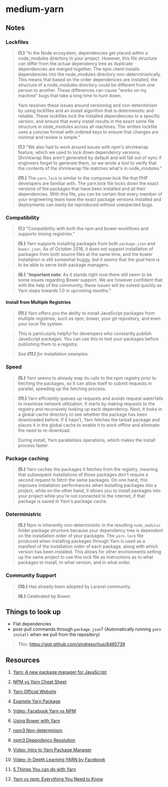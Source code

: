 # medium-yarn

## Notes

### Lockfiles

> **(1.)** "In the Node ecosystem, dependencies get placed within a node_modules directory in your project. However, this file structure can differ from the actual dependency tree as duplicate dependencies are merged together. The npm client installs dependencies into the node_modules directory non-deterministically. This means that based on the order dependencies are installed, the structure of a node_modules directory could be different from one person to another. These differences can cause “works on my machine” bugs that take a long time to hunt down.

> Yarn resolves these issues around versioning and non-determinism by using lockfiles and an install algorithm that is deterministic and reliable. These lockfiles lock the installed dependencies to a specific version, and ensure that every install results in the exact same file structure in node_modules across all machines. The written lockfile uses a concise format with ordered keys to ensure that changes are minimal and review is simple."

> **(1.)** "We also had to work around issues with npm's shrinkwrap feature, which we used to lock down dependency versions. Shrinkwrap files aren't generated by default and will fall out of sync if engineers forget to generate them, so we wrote a tool to verify that the contents of the shrinkwrap file matches what's in node_modules."

> **(11.)** The `yarn.lock` is similar to the composer.lock file that PHP developers are familiar with. The yarn.lock file locks down the exact versions of the packages that have been installed and all their dependencies. With this file, you can be certain that every member of your engineering team have the exact package versions installed and deployments can easily be reproduced without unexpected bugs.

### Compatibility

> **(1.)** "Compatibility with both the npm and bower workflows and supports mixing registries."

> **(5.)** Yarn supports installing packages from both `package.json` and `bower.json`. As of October 2016, it does not support installation of packages from both source files at the same time, and the bower installation is still somewhat buggy, but it seems that the goal here is to be able to serve both package managers.

> **(6.)** "**Important note**: As it stands right now there still seem to be some issues regarding Bower support. We are however confident that with the help of the community, these issues will be solved quickly as Yarn steps towards 1.0 in upcoming months."

#### Install from Multiple Registries

> **(11.)** Yarn offers you the ability to install JavaScript packages from multiple registries, such as npm, bower, your git repository, and even your local file system.

> This is particularly helpful for developers who constantly publish JavaScript packages. You can use this to test your packages before publishing them to a registry.

> _See **(11.)** for installation examples._

### Speed

> **(5.)** Yarn seems to already map its calls to the npm registry prior to fetching the packages, so it can allow itself to submit requests in parallel, speeding up the fetching process.

> **(11.)** Yarn efficiently queues up requests and avoids request waterfalls to maximize network utilization. It starts by making requests to the registry and recursively looking up each dependency. Next, it looks in a global cache directory to see whether the package has been downloaded before. If it hasn't, Yarn fetches the tarball package and places it in the global cache to enable it to work offline and eliminate the need to re-download.

> During install, Yarn parallelizes operations, which makes the install process faster.

### Package caching

> **(5.)** Yarn caches the packages it fetches from the registry, meaning that subsequent installations of those packages don't require a second request to fetch the same packages. On one hand, this improves installation performances when installing packages into a project, while on the other hand, it allows you to install packages into your project while you're not connected to the internet, if that package is saved in Yarn's package cache.

### Deterministric
> **(5.)** Npm is inherently non-deterministic in the resulting `node_modules` folder package structure because your dependency tree is dependent on the installation order of your packages. The `yarn.lock` file produced when installing packages through Yarn is used as a manifest of the installation order of each package, along with which version has been installed. This allows for other environments setting up the same project to use this lock file as instructions as to what packages to install, to what version, and in what order.

### Community Support

> **(10.)** Has already been adopted by Laravel community.

> **(6.)** Celebrated by Bower.

## Things to look up

+ Flat dependencies
+ post-pull commands through `package.json`? (Automatically running `yarn install` when we pull from the repository)

>This: https://gist.github.com/sindresorhus/6465739

## Resources

1. [Yarn: A new package manager for JavaScript](https://code.facebook.com/posts/1840075619545360)

2. [NPM vs Yarn Cheat Sheet](https://shift.infinite.red/npm-vs-yarn-cheat-sheet-8755b092e5cc#.g0kr8shvb)

3. [Yarn Official Website](https://yarnpkg.com)

4. [Example Yarn Package](https://github.com/yarnpkg/example-yarn-package)

5. [Video: Facebook Yarn vs NPM](https://www.youtube.com/watch?v=hMk_9RjX5KE)

6. [Using Bower with Yarn](https://bower.io/blog/2016/using-bower-with-yarn/)

7. [npm3 Non-determinism](https://docs.npmjs.com/how-npm-works/npm3-nondet)

8. [npm3 Dependency Resolution](https://docs.npmjs.com/how-npm-works/npm3)

9. [Video: Intro to Yarn Package Manager](https://www.youtube.com/watch?v=7n467QmiANM)

10. [Video: In Depth Learning YARN by Facebook](https://www.youtube.com/watch?v=9ZxwISnnBOU)

11. [5 Things You can do with Yarn](https://auth0.com/blog/five-things-you-can-do-with-yarn/)

12. [Yarn vs npm: Everything You Need to Know](https://www.sitepoint.com/yarn-vs-npm/)
